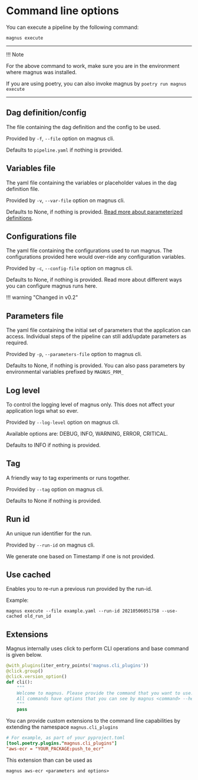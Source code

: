 # Command line options

You can execute a pipeline by the following command:

```shell
magnus execute
```

---
!!! Note

   For the above command to work, make sure you are in the environment where magnus was installed.

   If you are using poetry, you can also invoke magnus by ```poetry run magnus execute```

---

## Dag definition/config

The file containing the dag definition and the config to be used.

Provided by ```-f```, ```--file``` option on magnus cli.

Defaults to ```pipeline.yaml``` if nothing is provided.

## Variables file

The yaml file containing the variables or placeholder values in the dag definition file.

Provided by ```-v```, ```--var-file``` option on magnus cli.

Defaults to None, if nothing is provided.
[Read more about parameterized definitions](../../concepts/dag/#parameterized_definition).


## Configurations file

The yaml file containing the configurations used to run magnus. The configurations provided here would over-ride any
configuration variables.

Provided by ```-c```, ```--config-file``` option on magnus cli.

Defaults to None, if nothing is provided.
Read more about different ways you can configure magnus runs here.


!!! warning "Changed in v0.2"

## Parameters file

The yaml file containing the initial set of parameters that the application can access. Individual steps of the
pipeline can still add/update parameters as required.

Provided by ```-p```, ```--parameters-file``` option to magnus cli.

Defaults to None, if nothing is provided.
You can also pass parameters by environmental variables prefixed by ```MAGNUS_PRM_```

## Log level

To control the logging level of magnus only. This does not affect your application logs what so ever.

Provided by ```--log-level``` option on magnus cli.

Available options are: DEBUG, INFO, WARNING, ERROR, CRITICAL.

Defaults to INFO if nothing is provided.

## Tag

A friendly way to tag experiments or runs together.

Provided by ```--tag``` option on magnus cli.

Defaults to None if nothing is provided.

## Run id

An unique run identifier for the run.

Provided by ```--run-id``` on magnus cli.

We generate one based on Timestamp if one is not provided.


## Use cached

Enables you to re-run a previous run provided by the run-id.

Example:

```shell
magnus execute --file example.yaml --run-id 20210506051758 --use-cached old_run_id
```

## Extensions

Magnus internally uses click to perform CLI operations and base command is given below.

```python
@with_plugins(iter_entry_points('magnus.cli_plugins'))
@click.group()
@click.version_option()
def cli():
    """
    Welcome to magnus. Please provide the command that you want to use.
    All commands have options that you can see by magnus <command> --help
    """
    pass

```

You can provide custom extensions to the command line capabilities by extending the namespace ```magnus.cli_plugins```

```toml
# For example, as part of your pyproject.toml
[tool.poetry.plugins."magnus.cli_plugins"]
"aws-ecr = "YOUR_PACKAGE:push_to_ecr"
```

This extension than can be used as

```magnus aws-ecr <parameters and options>```
